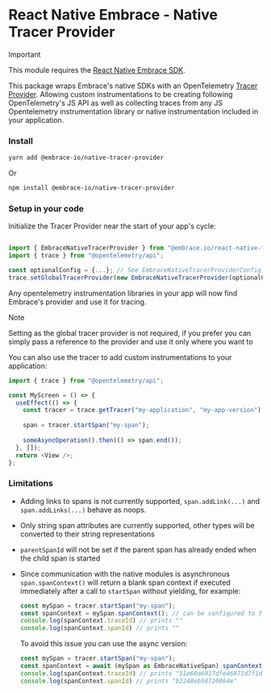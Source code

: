 # React Native Embrace - Native Tracer Provider

> [!IMPORTANT]
>
> This module requires the [React Native Embrace SDK](https://www.npmjs.com/package/@embrace-io/react-native).

This package wraps Embrace's native SDKs with an OpenTelemetry [Tracer Provider](https://opentelemetry.io/docs/concepts/signals/traces/#tracer-provider).
Allowing custom instrumentations to be creating following OpenTelemetry's JS API as well as collecting traces from
any JS Opentelemetry instrumentation library or native instrumentation included in your application.

### Install

```sh
yarn add @embrace-io/native-tracer-provider
```

Or

```sh
npm install @embrace-io/native-tracer-provider
```

### Setup in your code

Initialize the Tracer Provider near the start of your app's cycle:

```javascript

import { EmbraceNativeTracerProvider } from "@embrace.io/react-native-tracer-provider";
import { trace } from "@opentelemetry/api";

const optionalConfig = {...}; // See EmbraceNativeTracerProviderConfig in ./src/types/ for possible options
trace.setGlobalTracerProvider(new EmbraceNativeTracerProvider(optionalConfig));
```

Any opentelemetry instrumentation libraries in your app will now find Embrace's provider and use it for tracing.

> [!NOTE]
>
> Setting as the global tracer provider is not required, if you prefer you can simply pass a reference to the provider
> and use it only where you want to

You can also use the tracer to add custom instrumentations to your application:

```javascript
import { trace } from "@opentelemetry/api";

const MyScreen = () => {
  useEffect(() => {
    const tracer = trace.getTracer("my-application", "my-app-version");
    
    span = tracer.startSpan("my-span");
    
    someAsyncOperation().then(() => span.end());
  }, []);
  return <View />;
};
```

### Limitations

* Adding links to spans is not currently supported, `span.addLink(...)` and `span.addLinks(...)` behave as noops.
* Only string span attributes are currently supported, other types will be converted to their string representations
* `parentSpanId` will not be set if the parent span has already ended when the child span is started
* Since communication with the native modules is asynchronous `span.spanContext()` will return a blank span context if
executed immediately after a call to `startSpan` without yielding, for example:

    ```javascript
    const mySpan = tracer.startSpan("my-span");
    const spanContext = mySpan.spanContext(); // can be configured to throw an error instead through EmbraceNativeTracerProviderConfig
    console.log(spanContext.traceId) // prints ""
    console.log(spanContext.spanId) // prints ""
    ```

    To avoid this issue you can use the async version:

    ```javascript
    const mySpan = tracer.startSpan("my-span");
    const spanContext = await (mySpan as EmbraceNativeSpan).spanContextAsync();
    console.log(spanContext.traceId) // prints "51e60a6917dfe46871d7f1d39f66d02c"
    console.log(spanContext.spanId) // prints "b2248eb58720064e"
    ```